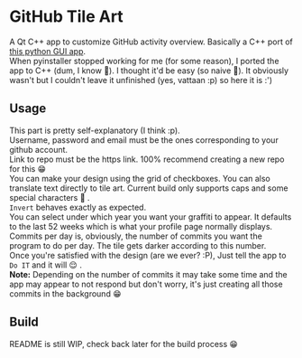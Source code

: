
# GitHub Tile Art

A Qt C++ app to customize GitHub activity overview. Basically a C++ port of [this python GUI app](https://github.com/heckerfr0d/github-abuz).  
When pyinstaller stopped working for me (for some reason), I ported the app to C++ (dum, I know 🙂). I thought it'd be easy (so naive 🤦). It obviously wasn't but I couldn't leave it unfinished (yes, vattaan :p) so here it is :')  
  
## Usage

[](https://github.com/heckerfr0d/github-tile-art/blob/main/resources/screenshot.png)  

This part is pretty self-explanatory (I think :p).  
Username, password and email must be the ones corresponding to your github account.  
Link to repo must be the https link. 100% recommend creating a new repo for this :grin:  
You can make your design using the grid of checkboxes. You can also translate text directly to tile art. Current build only supports caps and some special characters :grimacing: .  
`Invert` behaves exactly as expected.  
You can select under which year you want your graffiti to appear. It defaults to the last 52 weeks which is what your profile page normally displays.  
Commits per day is, obviously, the number of commits you want the program to do per day. The tile gets darker according to this number.  
Once you're satisfied with the design (are we ever? :P), Just tell the app to `Do IT` and it will :relieved: .  
**Note:** Depending on the number of commits it may take some time and the app may appear to not respond but don't worry, it's just creating all those commits in the background :grin:  

## Build

README is still WIP, check back later for the build process 😁
